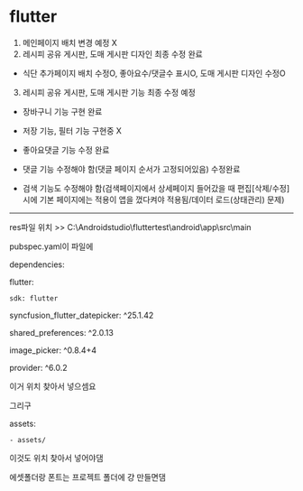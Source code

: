 # flutter
1. 메인페이지 배치 변경 예정 X
2. 레시피 공유 게시판, 도매 게시판 디자인 최종 수정 완료
- 식단 추가페이지 배치 수정O, 좋아요수/댓글수 표시O, 도매 게시판 디자인 수정O
3. 레시피 공유 게시판, 도매 게시판 기능 최종 수정 예정
- 장바구니 기능 구현 완료
- 저장 기능, 필터 기능 구현중 X
- 좋아요댓글 기능 수정 완료

- 댓글 기능 수정해야 함(댓글 페이지 순서가 고정되어있음) 수정완료
- 검색 기능도 수정해야 함(검색페이지에서 상세페이지 들어갔을 때 편집[삭제/수정] 시에 기본 페이지에는 적용이 앱을 껐다켜야 적용됨/데이터 로드(상태관리) 문제)




------------------------------------------------------------------------------


res파일 위치 >> C:\Androidstudio\fluttertest\android\app\src\main


pubspec.yaml이 파일에

dependencies:

  flutter:
  
    sdk: flutter
    
  syncfusion_flutter_datepicker: ^25.1.42
  
  shared_preferences: ^2.0.13
  
  image_picker: ^0.8.4+4
  
  provider: ^6.0.2
  

이거 위치 찾아서 넣으셈요

그리구 

  assets:
  
    - assets/
이것도 위치 찾아서 넣어야댐

에셋폴더랑 폰트는 프로젝트 폴더에 걍 만들면댐


